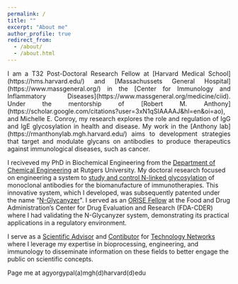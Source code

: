 ```yaml
---
permalink: /
title: ""
excerpt: "About me"
author_profile: true
redirect_from: 
  - /about/
  - /about.html
---
```

<p align="justify"> 
I am a T32 Post-Doctoral Research Fellow at [Harvard Medical School](https://hms.harvard.edu/) and [Massachussets General Hospital](https://www.massgeneral.org/) in the [Center for Immunology and Inflammatory Diseases](https://www.massgeneral.org/medicine/ciid). Under the mentorship of [Robert M. Anthony](https://scholar.google.com/citations?user=3xN1qSIAAAAJ&hl=en&oi=ao), and Michelle E. Conroy, my research explores the role and regulation of IgG and IgE glycosylation in health and disease. My work in the [Anthony lab](https://rmanthonylab.mgh.harvard.edu/) aims to development strategies that target and modulate glycans on antibodies to produce therapeutics against immunological diseases, such as cancer.

I reciveved my PhD in Biochemical Engineering from the [Department of Chemical Engineering](https://cbe.rutgers.edu/) at Rutgers University. My doctoral research focused on engineering a system to [study and control N-linked glycosylation](https://rucore.libraries.rutgers.edu/rutgers-lib/70295/) of monoclonal antibodies for the biomanufacture of immunotherapies. This innovative system, which I developed, was subsequently patented under the name “[N-Glycanyzer](https://patents.google.com/patent/US20240110925A1/en)". I served as an [ORISE Fellow](https://orise.orau.gov/FDA/index.html) at the Food and Drug Administration’s Center for Drug Evaluation and Research (FDA-CDER) where I had validating the N-Glycanyzer system, demonstrating its practical applications in a regulatory environment.

I serve as a [Scientific Advisor](https://www.technologynetworks.com/tn/scientific-advisory-board) and [Contibutor](https://www.technologynetworks.com/tn/editor/aron-gyorgypal-phd) for [Technology Networks](https://www.technologynetworks.com/) where I leverage my expertise in bioprocessing, engineering, and immunology to disseminate information on these fields to better engage the public on scientific concepts. 
</p>
Page me at agyorgypal(a)mgh(d)harvard(d)edu
